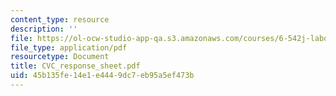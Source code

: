 ```yaml
---
content_type: resource
description: ''
file: https://ol-ocw-studio-app-qa.s3.amazonaws.com/courses/6-542j-laboratory-on-the-physiology-acoustics-and-perception-of-speech-fall-2005/45b135fe14e1e4449dc7eb95a5ef473b_CVC_response_sheet.pdf
file_type: application/pdf
resourcetype: Document
title: CVC_response_sheet.pdf
uid: 45b135fe-14e1-e444-9dc7-eb95a5ef473b
---
```

